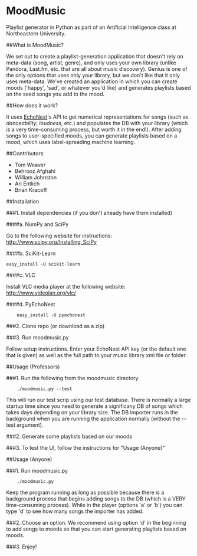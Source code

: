 MoodMusic
=========

Playlist generator in Python as part of an Artificial Intelligence class at Northeastern University.

##What is MoodMusic?

We set out to create a playlist-generation application that doesn't rely on meta-data (song, artist, genre), and only uses your own library (unlike Pandora, Last.fm, etc. that are all about music discovery). Genius is one of the only options that uses only your library, but we don't like that it only uses meta-data. We've created an application in which you can create moods ('happy', 'sad', or whatever you'd like) and generates playlists based on the seed songs you add to the mood. 

##How does it work?

It uses [EchoNest](http://echonest.com/)'s API to get numerical representations for songs (such as <em>danceability</em>, <em>loudness</em>, etc.) and populates the DB with your library (which is a very time-consuming process, but worth it in the end!). After adding songs to user-specified moods, you can generate playlists based on a mood, which uses label-spreading machine learning.

##Contributors:
* Tom Weaver
* Behrooz Afghahi
* William Johnston
* Ari Entlich
* Brian Kracoff

##Installation

###1. Install dependencies (if you don't already have them installed)

####a. NumPy and SciPy

Go to the following website for instructions: http://www.scipy.org/Installing_SciPy

####b. SciKit-Learn

    easy_install -U scikit-learn
    
####c. VLC

Install VLC media player at the following website: http://www.videolan.org/vlc/

####d. PyEchoNest

        easy_install -U pyechonest

###2. Clone repo (or download as a zip)

###3. Run moodmusic.py

Follow setup instructions. Enter your EchoNest API key (or the default one that is given) as well as the full path to your music library xml file or folder.

##Usage (Professors)

###1. Run the following from the moodmusic directory

        ./moodmusic.py --test
        
This will run our test scrip using our test database. There is normally a large startup time since you need to generate a significany DB of songs which takes days depending on your library size. The DB importer runs in the background when you are running the application normally (without the --test argument).

###2. Generate some playlists based on our moods

###3. To test the UI, follow the instructions for "Usage (Anyone)"

##Usage (Anyone)

###1. Run moodmusic.py

        ./moodmusic.py
        
Keep the program running as long as possible because there is a background process that begins adding songs to the DB (which is a VERY time-consuming process). While in the player (options 'a' or 'b') you can type 'd' to see how many songs the importer has added.

###2. Choose an option. We recommend using option 'd' in the beginning to add songs to moods so that you can start generating playlists based on moods.
        
###3. Enjoy!

